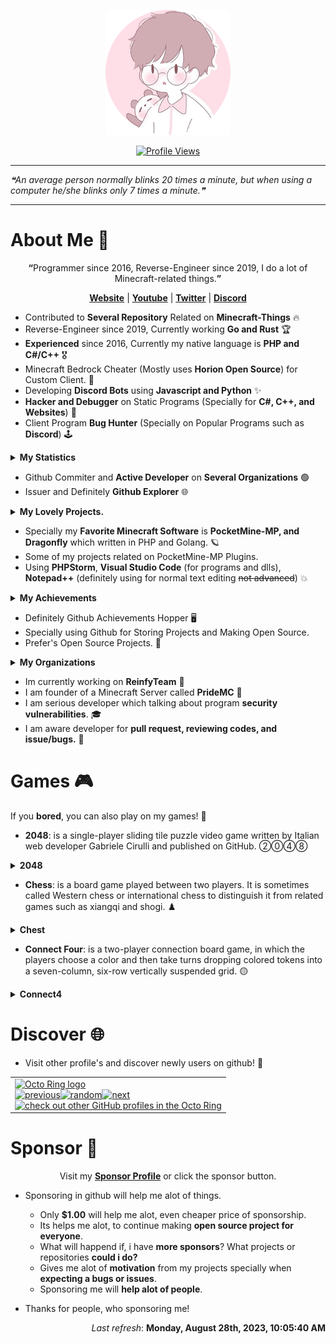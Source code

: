 <p align="center"><a href="https://github.com/xqwtxon"><img src="https://github.com/xqwtxon/xqwtxon/blob/profile/circle_icon.png"></a></p>

<p align="center"><a href="https://github.com/xqwtxon"><img src="https://komarev.com/ghpvc/?username=xqwtxon&style=for-the-badge&color=brightgreen&label=Profile+Views" alt="Profile Views"></a></p>
<hr>

<!--STARTS_HERE_QUOTE_README-->
<i>❝An average person normally blinks 20 times a minute, but when using a computer he/she blinks only 7 times a minute.❞</i>
<!--ENDS_HERE_QUOTE_README-->

<hr>

# About Me 👋
<p align="center"><b>“</b>Programmer since 2016, Reverse-Engineer since 2019, I do a lot of Minecraft-related things.<b>”</b></p>
<p align="center"><b><a href="https://xqwtxon.ml/" alt="My Website and Blogs">Website</a></b> | <b><a href="https://xqwtxon.cf/?p=youtube" alt="My Youtube Channel">Youtube</a></b> | <b><a href="https://xqwtxon.cf/?p=twitter" alt="twitter">Twitter</a></b> | <b><a href="https://xqwtxon.cf/?p=discord" alt="My Discord Account">Discord</a></b></p>

- Contributed to **Several Repository** Related on **Minecraft-Things** 🔥
- Reverse-Engineer since 2019, Currently working **Go and Rust** 🏆
- **Experienced** since 2016, Currently my native language is **PHP and C#/C++** 🎖
- Minecraft Bedrock Cheater (Mostly uses **Horion Open Source**) for Custom Client. 🏓
- Developing **Discord Bots** using **Javascript and Python** ✨
- **Hacker and Debugger** on Static Programs (Specially for **C#, C++, and Websites**) 🎯
- Client Program **Bug Hunter** (Specially on Popular Programs such as **Discord**) 🕹

<details>
   <summary><b>My Statistics</b></summary>

   ## Github Statistics
   [![](https://github-readme-stats.vercel.app/api?username=xqwtxon&count_private=true&show_icons=true)](https://github.com/xqwtxon)
   [![](https://github.com/xqwtxon/xqwtxon/blob/profile/generated/overview.svg)](https://github.com/xqwtxon)
   ## Top Languages
   [![](https://github.com/xqwtxon/xqwtxon/blob/profile/generated/languages.svg)](https://github.com/xqwtxon)
   [![](https://github-readme-stats-eight-theta.vercel.app/api/top-langs/?username=xqwtxon&layout=compact&langs_count=20&hide_border=true&hide=css,html)](https://github.com/xqwtxon)
   [![](https://github-readme-stats.vercel.app/api/top-langs/?username=xqwtxon&layout=compact&langs_count=10)](https://github.com/xqwtxon)
   ## My Trophy
   [![](https://github-profile-trophy.vercel.app/?username=xqwtxon&column=-1)](https://github.com/xqwtxon)
   ## Wakatime
   [![](https://github-readme-stats.vercel.app/api/wakatime?username=xqwtxon)](https://github.com/xqwtxon)
   ## Streak
   [![](https://github-readme-streak-stats.herokuapp.com/?user=xqwtxon)](https:/github.com/xqwtxon)
   ## Metrics
   [![](https://github.com/xqwtxon/xqwtxon/blob/profile/github-metrics.svg)](https://github.com/xqwtxon)
   ## Discord Status
   [![](https://lanyard.cnrad.dev/api/975611185418371072?idle_message=Probably+Sleeping...)](https://discord.com/users/975611185418371072)
   ## Spotify Status
   [![](https://spotify-github-profile.vercel.app/api/view?uid=314pxd4hm2ciabk647tkanhdjisi&cover_image=true&theme=default&bar_color=53b14f&bar_color_cover=false)](https://spotify-github-profile.vercel.app/api/view?uid=314pxd4hm2ciabk647tkanhdjisi&redirect=true)
   ## Github Contribution Graph
   [![](https://github.com/xqwtxon/xqwtxon/blob/profile/github-contribution-grid-snake.svg)](https://github.com/xqwtxon)
   [![](https://activity-graph.herokuapp.com/graph?username=xqwtxon&theme=github)](https://github.com/xqwtxon)
   [![](https://github.com/xqwtxon/xqwtxon/blob/profile/profile-3d-contrib/profile-season-animate.svg)](https://github.com/xqwtxon)
</details>

- Github Commiter and **Active Developer** on **Several Organizations** 🟢
- Issuer and Definitely **Github Explorer** 🌐

<details>
   <summary><b>My Lovely Projects.</b></summary>

   ## Favorate Projects
   [![](https://github-readme-stats.vercel.app/api/pin/?username=ReinfyTeam&repo=ProfanityFilter&show_owner=true)](https://github.com/ReinfyTeam/ProfanityFilter)
   [![](https://github-readme-stats.vercel.app/api/pin/?username=ReinfyTeam&repo=ReinfyBot&show_owner=true)](https://github.com/ReinfyTeam/ReinfyBot)
   [![](https://github-readme-stats.vercel.app/api/pin/?username=xqwtxon&repo=Terroror.js&show_owner=true)](https://github.com/xqwtxon/Terroror.js)
   [![](https://github-readme-stats.vercel.app/api/pin/?username=xqwtxon&repo=QwertyClicker&show_owner=true)](https://github.com/xqwtxon/QwertyClicker)
   [![](https://github-readme-stats.vercel.app/api/pin/?username=PrideMC&repo=Minetrack&show_owner=true)](https://github.com/PrideMC/Minetrack)
   [![](https://github-readme-stats.vercel.app/api/pin/?username=xqwtxon&repo=CLI&show_owner=true)](https://github.com/xqwtxon/CLI)
   [![](https://github-readme-stats.vercel.app/api/pin/?username=xqwtxon&repo=CLI.sh&show_owner=true)](https://github.com/xqwtxon/CLI.sh)
   [![](https://github-readme-stats.vercel.app/api/pin/?username=xqwtxon&repo=Logger&show_owner=true)](https://github.com/xqwtxon/Logger)
   [![](https://github-readme-stats.vercel.app/api/pin/?username=xqwtxon&repo=wlk&show_owner=true)](https://github.com/xqwtxon/wlk)

</details>

- Specially my **Favorite Minecraft Software** is **PocketMine-MP, and Dragonfly** which written in PHP and Golang. 🪐
- Some of my projects related on PocketMine-MP Plugins.
- Using **PHPStorm**, **Visual Studio Code** (for programs and dlls), **Notepad++** (definitely using for normal text editing ~~not advanced~~) 💥

<details>
    <summary><b>My Achievements</b></summary>

   ## Github Achievements
   | Name | Date | Tier | Icon | Status |
   |------|------|----------|---------|---------|
   | [YOLO](https://github.com/xqwtxon?achievement=yolo&tab=achievements) |`Jul 19`|   **100%**   |   ![](https://github.githubassets.com/images/modules/profile/achievements/yolo-default.png)      |    ✔  |
   |  [Pull Shark](https://github.com/xqwtxon?achievement=pull-shark&tab=achievements)    |  `May 14`    |  **x2** | ![](https://github.githubassets.com/images/modules/profile/achievements/pull-shark-default.png)       |     ✔    |
   |   [QuickDraw](https://github.com/xqwtxon?achievement=quickdraw&tab=achievements)   |   `Apr 13`  |     **100%**     |    ![](https://github.githubassets.com/images/modules/profile/achievements/quickdraw-default.png)     |   ✔      |
   | [Pair Extraordinaire](https://github.com/xqwtxon?achievement=pair-extraordinaire&tab=achievements) | `Aug 5` | **x1** | ![](https://github.githubassets.com/images/modules/profile/achievements/pair-extraordinaire-default.png) | ✔ |
   | [Galaxy Brain](https://github.com/xqwtxon?achievement=galaxy-brain&tab=achievements) | `Aug 5` | **x3** | ![](https://github.githubassets.com/images/modules/profile/achievements/galaxy-brain-default.png) | ✔ |

</details>

- Definitely Github Achievements Hopper 🖥
- Specially using Github for Storing Projects and Making Open Source.
- Prefer's Open Source Projects. 💖

<details>
    <summary><b>My Organizations</b></summary>

  ## Organizations
  | Name | Date | Status | Logo | Rank |
  |------|------|--------|---------|------|
  |[`@ReinfyTeam`](https://github.com/ReinfyTeam)|`Jul 17`|✔|![](https://avatars.githubusercontent.com/u/109064156?s=200&v=4)|Owner|
  |[`@PrideMC`](https://github.com/PrideMC)|`Feb 12`|✔|![](https://avatars.githubusercontent.com/u/100106234?s=200&v=4)|Founder|
  |[`@Minco-Inc`](https://github.com/Minco-Inc)|`Apr 17`|✔|![](https://avatars.githubusercontent.com/u/93022369?s=200&v=4)|Member|
  |[`@xqwtxon-pm-pl`](https://github.com/xqwtxon-pm-pl)|`Sept 4`|✔|![](https://avatars.githubusercontent.com/u/112790582?s=200&v=4)|Founder
  |[`@sjtwp`](https://github.com/sjtwp)|`Oct 8`|✔|![](https://avatars.githubusercontent.com/u/115359241?s=200&v=4)|Founder

</details>

- Im currently working on **ReinfyTeam** 💼
- I am founder of a Minecraft Server called **PrideMC** 👑
- I am serious developer which talking about program **security vulnerabilities**. 🎓
- I am aware developer for **pull request, reviewing codes, and issue/bugs.** 🎩

# Games 🎮
If you **bored**, you can also play on my games! 🥱
- **2048**: is a single-player sliding tile puzzle video game written by Italian web developer Gabriele Cirulli and published on GitHub. ②⓪④⑧
<details>
    <summary><b>2048</b></summary>
    

  ## 2048
  - **Game in progress. This is a public game of 2048. Anyone can play.** <br>
  - **It's your turn, click on a button below the board!** <br>

  <!-- 2048GameBoard -->
  <img src="https://github.com/xqwtxon/xqwtxon/blob/profile/Data/gameboard.png" width="500"/>
  <!-- 2048GameBoard -->

  <!-- 2048GameActions -->
  <a href="https://github.com/xqwtxon/xqwtxon/issues/new?title=2048|slideUp&body=Just+push+'Submit+new+issue'.+You+don't+need+to+do+anything+else."> <img src="https://github.com/xqwtxon/xqwtxon/blob/profile/Assets/slideUp.png"/> </a> <a href="https://github.com/xqwtxon/xqwtxon/issues/new?title=2048|slideDown&body=Just+push+'Submit+new+issue'.+You+don't+need+to+do+anything+else."> <img src="https://github.com/xqwtxon/xqwtxon/blob/profile/Assets/slideDown.png"/> </a> <a href="https://github.com/xqwtxon/xqwtxon/issues/new?title=2048|slideLeft&body=Just+push+'Submit+new+issue'.+You+don't+need+to+do+anything+else."> <img src="https://github.com/xqwtxon/xqwtxon/blob/profile/Assets/slideLeft.png"/> </a> <a href="https://github.com/xqwtxon/xqwtxon/issues/new?title=2048|slideRight&body=Just+push+'Submit+new+issue'.+You+don't+need+to+do+anything+else."> <img src="https://github.com/xqwtxon/xqwtxon/blob/profile/Assets/slideRight.png"/> </a>
  <!-- 2048GameActions -->

  ## 2048 Leaderboard

  <!-- 2048Ranking -->
| Players | Actions |
|---------------|:---------:|
| [@xqwtxon](https://github.com/xqwtxon) | 2 |
| [@Phqzing](https://github.com/Phqzing) | 1 |
<!-- 2048Ranking -->

</details>

- **Chess**: is a board game played between two players. It is sometimes called Western chess or international chess to distinguish it from related games such as xiangqi and shogi. ♟️

<details>
   <summary><b>Chest</b></summary>

   ## Chess
   - It's your turn to play! Move a <!-- BEGIN TURN -->black<!-- END TURN --> piece.
      - This is an open chess tournament where ANYONE can play. That's the fun part.  
  
<!-- BEGIN CHESS BOARD -->
|   | A | B | C | D | E | F | G | H |   |
|---|:-:|:-:|:-:|:-:|:-:|:-:|:-:|:-:|:-:|
| **8** | <img src="img/black/rook.png" width=50px> | <img src="img/black/knight.png" width=50px> | <img src="img/black/bishop.png" width=50px> | <img src="img/black/queen.png" width=50px> | <img src="img/black/king.png" width=50px> | <img src="img/black/bishop.png" width=50px> | <img src="img/black/knight.png" width=50px> | <img src="img/black/rook.png" width=50px> | **8** |
| **7** | <img src="img/black/pawn.png" width=50px> | <img src="img/black/pawn.png" width=50px> | <img src="img/black/pawn.png" width=50px> | <img src="img/black/pawn.png" width=50px> | <img src="img/black/pawn.png" width=50px> | <img src="img/black/pawn.png" width=50px> | <img src="img/black/pawn.png" width=50px> | <img src="img/black/pawn.png" width=50px> | **7** |
| **6** | <img src="img/blank.png" width=50px> | <img src="img/blank.png" width=50px> | <img src="img/blank.png" width=50px> | <img src="img/blank.png" width=50px> | <img src="img/blank.png" width=50px> | <img src="img/blank.png" width=50px> | <img src="img/blank.png" width=50px> | <img src="img/blank.png" width=50px> | **6** |
| **5** | <img src="img/blank.png" width=50px> | <img src="img/blank.png" width=50px> | <img src="img/blank.png" width=50px> | <img src="img/blank.png" width=50px> | <img src="img/blank.png" width=50px> | <img src="img/blank.png" width=50px> | <img src="img/blank.png" width=50px> | <img src="img/blank.png" width=50px> | **5** |
| **4** | <img src="img/blank.png" width=50px> | <img src="img/blank.png" width=50px> | <img src="img/blank.png" width=50px> | <img src="img/blank.png" width=50px> | <img src="img/blank.png" width=50px> | <img src="img/blank.png" width=50px> | <img src="img/blank.png" width=50px> | <img src="img/blank.png" width=50px> | **4** |
| **3** | <img src="img/blank.png" width=50px> | <img src="img/blank.png" width=50px> | <img src="img/blank.png" width=50px> | <img src="img/white/pawn.png" width=50px> | <img src="img/blank.png" width=50px> | <img src="img/blank.png" width=50px> | <img src="img/blank.png" width=50px> | <img src="img/blank.png" width=50px> | **3** |
| **2** | <img src="img/white/pawn.png" width=50px> | <img src="img/white/pawn.png" width=50px> | <img src="img/white/pawn.png" width=50px> | <img src="img/blank.png" width=50px> | <img src="img/white/pawn.png" width=50px> | <img src="img/white/pawn.png" width=50px> | <img src="img/white/pawn.png" width=50px> | <img src="img/white/pawn.png" width=50px> | **2** |
| **1** | <img src="img/white/rook.png" width=50px> | <img src="img/white/knight.png" width=50px> | <img src="img/white/bishop.png" width=50px> | <img src="img/white/queen.png" width=50px> | <img src="img/white/king.png" width=50px> | <img src="img/white/bishop.png" width=50px> | <img src="img/white/knight.png" width=50px> | <img src="img/white/rook.png" width=50px> | **1** |
|   | **A** | **B** | **C** | **D** | **E** | **F** | **G** | **H** |   |
<!-- END CHESS BOARD -->

   - **It's your turn to move! Choose one from the following table**
<!-- BEGIN MOVES LIST -->
|  FROM  | TO (Just click a link!) |
| :----: | :---------------------- |
| **A7** | [A5](https://github.com/xqwtxon/xqwtxon/issues/new?body=Please+do+not+change+the+title.+Just+click+%22Submit+new+issue%22.+You+don%27t+need+to+do+anything+else+%3AD&title=Chess%3A+Move+A7+to+A5), [A6](https://github.com/xqwtxon/xqwtxon/issues/new?body=Please+do+not+change+the+title.+Just+click+%22Submit+new+issue%22.+You+don%27t+need+to+do+anything+else+%3AD&title=Chess%3A+Move+A7+to+A6) |
| **B7** | [B5](https://github.com/xqwtxon/xqwtxon/issues/new?body=Please+do+not+change+the+title.+Just+click+%22Submit+new+issue%22.+You+don%27t+need+to+do+anything+else+%3AD&title=Chess%3A+Move+B7+to+B5), [B6](https://github.com/xqwtxon/xqwtxon/issues/new?body=Please+do+not+change+the+title.+Just+click+%22Submit+new+issue%22.+You+don%27t+need+to+do+anything+else+%3AD&title=Chess%3A+Move+B7+to+B6) |
| **B8** | [A6](https://github.com/xqwtxon/xqwtxon/issues/new?body=Please+do+not+change+the+title.+Just+click+%22Submit+new+issue%22.+You+don%27t+need+to+do+anything+else+%3AD&title=Chess%3A+Move+B8+to+A6), [C6](https://github.com/xqwtxon/xqwtxon/issues/new?body=Please+do+not+change+the+title.+Just+click+%22Submit+new+issue%22.+You+don%27t+need+to+do+anything+else+%3AD&title=Chess%3A+Move+B8+to+C6) |
| **C7** | [C5](https://github.com/xqwtxon/xqwtxon/issues/new?body=Please+do+not+change+the+title.+Just+click+%22Submit+new+issue%22.+You+don%27t+need+to+do+anything+else+%3AD&title=Chess%3A+Move+C7+to+C5), [C6](https://github.com/xqwtxon/xqwtxon/issues/new?body=Please+do+not+change+the+title.+Just+click+%22Submit+new+issue%22.+You+don%27t+need+to+do+anything+else+%3AD&title=Chess%3A+Move+C7+to+C6) |
| **D7** | [D5](https://github.com/xqwtxon/xqwtxon/issues/new?body=Please+do+not+change+the+title.+Just+click+%22Submit+new+issue%22.+You+don%27t+need+to+do+anything+else+%3AD&title=Chess%3A+Move+D7+to+D5), [D6](https://github.com/xqwtxon/xqwtxon/issues/new?body=Please+do+not+change+the+title.+Just+click+%22Submit+new+issue%22.+You+don%27t+need+to+do+anything+else+%3AD&title=Chess%3A+Move+D7+to+D6) |
| **E7** | [E5](https://github.com/xqwtxon/xqwtxon/issues/new?body=Please+do+not+change+the+title.+Just+click+%22Submit+new+issue%22.+You+don%27t+need+to+do+anything+else+%3AD&title=Chess%3A+Move+E7+to+E5), [E6](https://github.com/xqwtxon/xqwtxon/issues/new?body=Please+do+not+change+the+title.+Just+click+%22Submit+new+issue%22.+You+don%27t+need+to+do+anything+else+%3AD&title=Chess%3A+Move+E7+to+E6) |
| **F7** | [F5](https://github.com/xqwtxon/xqwtxon/issues/new?body=Please+do+not+change+the+title.+Just+click+%22Submit+new+issue%22.+You+don%27t+need+to+do+anything+else+%3AD&title=Chess%3A+Move+F7+to+F5), [F6](https://github.com/xqwtxon/xqwtxon/issues/new?body=Please+do+not+change+the+title.+Just+click+%22Submit+new+issue%22.+You+don%27t+need+to+do+anything+else+%3AD&title=Chess%3A+Move+F7+to+F6) |
| **G7** | [G5](https://github.com/xqwtxon/xqwtxon/issues/new?body=Please+do+not+change+the+title.+Just+click+%22Submit+new+issue%22.+You+don%27t+need+to+do+anything+else+%3AD&title=Chess%3A+Move+G7+to+G5), [G6](https://github.com/xqwtxon/xqwtxon/issues/new?body=Please+do+not+change+the+title.+Just+click+%22Submit+new+issue%22.+You+don%27t+need+to+do+anything+else+%3AD&title=Chess%3A+Move+G7+to+G6) |
| **G8** | [F6](https://github.com/xqwtxon/xqwtxon/issues/new?body=Please+do+not+change+the+title.+Just+click+%22Submit+new+issue%22.+You+don%27t+need+to+do+anything+else+%3AD&title=Chess%3A+Move+G8+to+F6), [H6](https://github.com/xqwtxon/xqwtxon/issues/new?body=Please+do+not+change+the+title.+Just+click+%22Submit+new+issue%22.+You+don%27t+need+to+do+anything+else+%3AD&title=Chess%3A+Move+G8+to+H6) |
| **H7** | [H5](https://github.com/xqwtxon/xqwtxon/issues/new?body=Please+do+not+change+the+title.+Just+click+%22Submit+new+issue%22.+You+don%27t+need+to+do+anything+else+%3AD&title=Chess%3A+Move+H7+to+H5), [H6](https://github.com/xqwtxon/xqwtxon/issues/new?body=Please+do+not+change+the+title.+Just+click+%22Submit+new+issue%22.+You+don%27t+need+to+do+anything+else+%3AD&title=Chess%3A+Move+H7+to+H6) |
<!-- END MOVES LIST -->

   ### Leaderboard
<!-- BEGIN LAST MOVES -->

| Move | Author |
| :--: | :----- |
| `D2` to `D3` | [ @xqwtxon](https://github.com/xqwtxon) |
| `Start game` | [ @xqwtxon](https://github.com/xqwtxon) |

<!-- END LAST MOVES -->

<!-- BEGIN TOP MOVES -->

| Total moves |  User  |
| :---------: | :----- |
| 1 | [@xqwtxon](https://github.com/xqwtxon) |

<!-- END TOP MOVES -->

</details>

- **Connect Four**: is a two-player connection board game, in which the players choose a color and then take turns dropping colored tokens into a seven-column, six-row vertically suspended grid. 🟡

<details>
  <summary><b>Connect4</b></summary>

  ## Connect4
  - Here you can play Connect4. Just click a number under the grid to move. It's <!-- BEGIN TURN2 -->red<!-- END TURN2 --> turn.
  
  <!-- BEGIN CONNECT4 BOARD -->
|   | 1 | 2 | 3 | 4 | 5 | 6 | 7 |   |
|---|:-:|:-:|:-:|:-:|:-:|:-:|:-:|:-:|
|---|<img src="img/blank.png" width=50px> | <img src="img/blank.png" width=50px> | <img src="img/blank.png" width=50px> | <img src="img/blank.png" width=50px> | <img src="img/blank.png" width=50px> | <img src="img/blank.png" width=50px> | <img src="img/blank.png" width=50px> | |---|
|---|<img src="img/blank.png" width=50px> | <img src="img/blank.png" width=50px> | <img src="img/blank.png" width=50px> | <img src="img/blank.png" width=50px> | <img src="img/blank.png" width=50px> | <img src="img/blank.png" width=50px> | <img src="img/blank.png" width=50px> | |---|
|---|<img src="img/blank.png" width=50px> | <img src="img/blank.png" width=50px> | <img src="img/blank.png" width=50px> | <img src="img/blank.png" width=50px> | <img src="img/blank.png" width=50px> | <img src="img/blank.png" width=50px> | <img src="img/blank.png" width=50px> | |---|
|---|<img src="img/blank.png" width=50px> | <img src="img/blank.png" width=50px> | <img src="img/blank.png" width=50px> | <img src="img/blank.png" width=50px> | <img src="img/blank.png" width=50px> | <img src="img/blank.png" width=50px> | <img src="img/blank.png" width=50px> | |---|
|---|<img src="img/blank.png" width=50px> | <img src="img/blank.png" width=50px> | <img src="img/blank.png" width=50px> | <img src="img/blank.png" width=50px> | <img src="img/blank.png" width=50px> | <img src="img/blank.png" width=50px> | <img src="img/blank.png" width=50px> | |---|
|---|<img src="img/yellow.png" width=50px> | <img src="img/blank.png" width=50px> | <img src="img/blank.png" width=50px> | <img src="img/blank.png" width=50px> | <img src="img/blank.png" width=50px> | <img src="img/blank.png" width=50px> | <img src="img/blank.png" width=50px> | |---|
|   | [1](https://github.com/xqwtxon/xqwtxon/issues/new?body=Please+do+not+change+the+title.+Just+click+%22Submit+new+issue%22.+You+don%27t+need+to+do+anything+else+%3AD&title=Connect4%3A+Put+1) | [2](https://github.com/xqwtxon/xqwtxon/issues/new?body=Please+do+not+change+the+title.+Just+click+%22Submit+new+issue%22.+You+don%27t+need+to+do+anything+else+%3AD&title=Connect4%3A+Put+2) | [3](https://github.com/xqwtxon/xqwtxon/issues/new?body=Please+do+not+change+the+title.+Just+click+%22Submit+new+issue%22.+You+don%27t+need+to+do+anything+else+%3AD&title=Connect4%3A+Put+3) | [4](https://github.com/xqwtxon/xqwtxon/issues/new?body=Please+do+not+change+the+title.+Just+click+%22Submit+new+issue%22.+You+don%27t+need+to+do+anything+else+%3AD&title=Connect4%3A+Put+4) | [5](https://github.com/xqwtxon/xqwtxon/issues/new?body=Please+do+not+change+the+title.+Just+click+%22Submit+new+issue%22.+You+don%27t+need+to+do+anything+else+%3AD&title=Connect4%3A+Put+5) | [6](https://github.com/xqwtxon/xqwtxon/issues/new?body=Please+do+not+change+the+title.+Just+click+%22Submit+new+issue%22.+You+don%27t+need+to+do+anything+else+%3AD&title=Connect4%3A+Put+6) | [7](https://github.com/xqwtxon/xqwtxon/issues/new?body=Please+do+not+change+the+title.+Just+click+%22Submit+new+issue%22.+You+don%27t+need+to+do+anything+else+%3AD&title=Connect4%3A+Put+7) |   |
<!-- END CONNECT4 BOARD -->
  
  <!-- BEGIN MOVES LIST2 -->
<!-- END MOVES LIST2 -->
  
  # Leaderboard
  - Last 5 moves in this game
  <!-- BEGIN LAST MOVES2 -->

| Move | Author |
| :--: | :----- |
| `1` |  [ @xqwtxon](https://github.com/xqwtxon) | |
| `Start game` |  [ @xqwtxon](https://github.com/xqwtxon) | |

<!-- END LAST MOVES2 -->
  - Top 10 most moves across games!
  <!-- BEGIN TOP MOVES2 -->

| Total moves |  User  |
| :---------: | :----- |
| 1 |  [@xqwtxon](https://github.com/xqwtxon) | |

<!-- END TOP MOVES2 -->
</details>

# Discover 🌐
- Visit other profile's and discover newly users on github! 🙌
<table><tbody><tr><td><a href="https://octo-ring.com/"><img src="https://octo-ring.com/static/img/widget/top.png" width="99%" alt="Octo Ring logo" align="top"></a><br><a href="https://octo-ring.com/p/xqwtxon/prev"><img src="https://octo-ring.com/static/img/widget/prev.png" width="33%" alt="previous" align="top" title="previous profile"></a><a href="https://octo-ring.com/p/xqwtxon/random"><img src="https://octo-ring.com/static/img/widget/random.png" width="33%" alt="random" align="top" title="random profile"></a><a href="https://octo-ring.com/p/xqwtxon/next"><img src="https://octo-ring.com/static/img/widget/next.png" width="33%" alt="next" align="top" title="next profile"></a><br><a href="https://octo-ring.com/"><img src="https://octo-ring.com/static/img/widget/bottom.png" width="99%" alt="check out other GitHub profiles in the Octo Ring" align="top"></a></td></tr></tbody></table>

# Sponsor 🙌

<p align="center">Visit my <b><a href="https://github.com/sponsors/xqwtxon/">Sponsor Profile</a></b> or click the sponsor button.</p>

- Sponsoring in github will help me alot of things.
  - Only **$1.00** will help me alot, even cheaper price of sponsorship.
  - Its helps me alot, to continue making **open source project for everyone**.
  - What will happend if, i have **more sponsors**? What projects or repositories **could i do?**
  - Gives me alot of **motivation** from my projects specially when **expecting a bugs or issues**.
  - Sponsoring me will **help alot of people**.

- Thanks for people, who sponsoring me!
<!-- sponsors --><!-- sponsors -->

<!--RECENT_ACTIVITY:start-->
<!--RECENT_ACTIVITY:end-->
<p align="right">
<!--RECENT_ACTIVITY:last_update-->
<i>Last refresh</i>: <b>Monday, August 28th, 2023, 10:05:40 AM</b>
<!--RECENT_ACTIVITY:last_update_end-->
  
